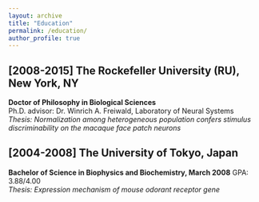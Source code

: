 ```yaml
---
layout: archive
title: "Education"
permalink: /education/
author_profile: true
---
```


## [2008-2015] The Rockefeller University (RU), New York, NY  
**Doctor of Philosophy in Biological Sciences**  
Ph.D. advisor: Dr. Winrich A. Freiwald, Laboratory of Neural Systems  
*Thesis: Normalization among heterogeneous population confers stimulus discriminability on the macaque face patch neurons*  

## [2004-2008] The University of Tokyo, Japan  
**Bachelor of Science in Biophysics and Biochemistry, March 2008**
GPA: 3.88/4.00  
*Thesis: Expression mechanism of mouse odorant receptor gene*  